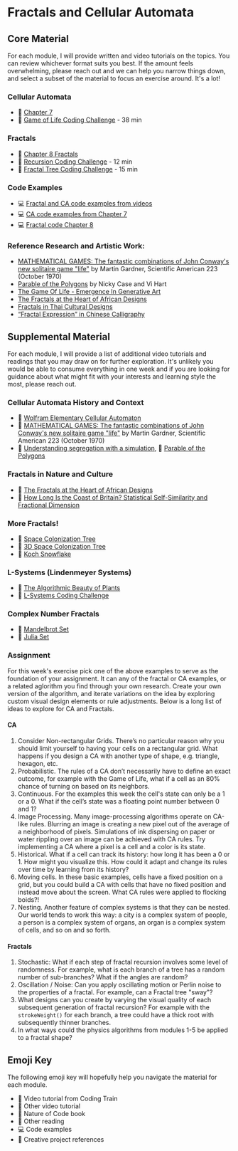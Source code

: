# Fractals and Cellular Automata

## Core Material

For each module, I will provide written and video tutorials on the topics. You can review whichever format suits you best. If the amount feels overwhelming, please reach out and we can help you narrow things down, and select a subset of the material to focus an exercise around. It's a lot!

### Cellular Automata

- 📗 [Chapter 7](https://nature-of-code-2nd-edition.netlify.app/cellular-automata/)
- 🚂 [Game of Life Coding Challenge](https://thecodingtrain.com/CodingChallenges/085-the-game-of-life.html) - 38 min

### Fractals

- 📗 [Chapter 8 Fractals](https://nature-of-code-2nd-edition.netlify.app/fractals/)
- 🚂 [Recursion Coding Challenge](https://thecodingtrain.com/CodingChallenges/077-recursion.html) - 12 min
- 🚂 [Fractal Tree Coding Challenge](https://thecodingtrain.com/CodingChallenges/014-fractaltree.html) - 15 min

### Code Examples

- 💻 [Fractal and CA code examples from videos](https://editor.p5js.org/codingtrain/collections/fJ78Clagf)
- 💻 [CA code examples from Chapter 7](https://editor.p5js.org/natureofcode/collections/vO150fv4lv)
- 💻 [Fractal code Chapter 8](https://editor.p5js.org/natureofcode/collections/ujbdOAEy3)

### Reference Research and Artistic Work:

- [MATHEMATICAL GAMES: The fantastic combinations of John Conway's new solitaire game "life"](http://ddi.cs.uni-potsdam.de/HyFISCH/Produzieren/lis_projekt/proj_gamelife/ConwayScientificAmerican.htm) by Martin Gardner, Scientific American 223 (October 1970)
- [Parable of the Polygons](https://ncase.me/polygons/) by Nicky Case and Vi Hart
- [The Game Of Life - Emergence In Generative Art](https://www.artnome.com/news/2020/7/12/the-game-of-life-emergence-in-generative-art)
- [The Fractals at the Heart of African Designs](https://www.ted.com/talks/ron_eglash_the_fractals_at_the_heart_of_african_designs?language=en#t-4262)
- [Fractals in Thai Cultural Designs](https://kvis.ac.th/userfiles/files/Fractals_full%20paper-corrected.pdf)
- [“Fractal Expression” in Chinese Calligraphy ](https://arxiv.org/pdf/0810.1242.pdf)

## Supplemental Material

For each module, I will provide a list of additional video tutorials and readings that you may draw on for further exploration. It's unlikely you would be able to consume everything in one week and if you are looking for guidance about what might fit with your interests and learning style the most, please reach out.

### Cellular Automata History and Context

- 📕 [Wolfram Elementary Cellular Automaton](https://mathworld.wolfram.com/ElementaryCellularAutomaton.html)
- 📕 [MATHEMATICAL GAMES: The fantastic combinations of John Conway's new solitaire game "life"](http://ddi.cs.uni-potsdam.de/HyFISCH/Produzieren/lis_projekt/proj_gamelife/ConwayScientificAmerican.htm) by Martin Gardner, Scientific American 223 (October 1970)
- 📕 [Understanding segregation with a simulation](https://flowingdata.com/2014/12/09/understanding-segregation-with-a-simulation/), 🎨 [Parable of the Polygons](https://ncase.me/polygons/)

### Fractals in Nature and Culture

- 🎥 [The Fractals at the Heart of African Designs](https://www.ted.com/talks/ron_eglash_the_fractals_at_the_heart_of_african_designs?language=en#t-4262)
- 📕 [How Long Is the Coast of Britain? Statistical Self-Similarity and Fractional Dimension](https://science.sciencemag.org/content/156/3775/636)

### More Fractals!

- 🚂 [Space Colonization Tree](https://thecodingtrain.com/CodingChallenges/017-spacecolonizer.html)
- 🚂 [3D Space Colonization Tree](https://thecodingtrain.com/CodingChallenges/018-spacecolonizer3d.html)
- 🚂 [Koch Snowflake](https://thecodingtrain.com/CodingChallenges/129-koch-snowflake.html)

### L-Systems (Lindenmeyer Systems)

- 📕 [The Algorithmic Beauty of Plants](http://algorithmicbotany.org/papers/#abop)
- 🚂 [L-Systems Coding Challenge](https://thecodingtrain.com/CodingChallenges/016-lsystem.html)

### Complex Number Fractals

- 🚂 [Mandelbrot Set](https://thecodingtrain.com/CodingChallenges/021-mandelbrot-p5.html)
- 🚂 [Julia Set](https://thecodingtrain.com/CodingChallenges/022-juliaset.html)

### Assignment

For this week's exercise pick one of the above examples to serve as the foundation of your assignment. It can any of the fractal or CA examples, or a related aglorithm you find through your own research. Create your own version of the algorithm, and iterate variations on the idea by exploring custom visual design elements or rule adjustments. Below is a long list of ideas to explore for CA and Fractals.

#### CA

1. Consider Non-rectangular Grids. There’s no particular reason why you should limit yourself to having your cells on a rectangular grid. What happens if you design a CA with another type of shape, e.g. triangle, hexagon, etc.
2. Probabilistic. The rules of a CA don’t necessarily have to define an exact outcome, for example with the Game of Life, what if a cell as an 80% chance of turning on based on its neighbors.
3. Continuous. For the examples this week the cell's state can only be a 1 or a 0. What if the cell’s state was a floating point number between 0 and 1?
4. Image Processing. Many image-processing algorithms operate on CA-like rules. Blurring an image is creating a new pixel out of the average of a neighborhood of pixels. Simulations of ink dispersing on paper or water rippling over an image can be achieved with CA rules. Try implementing a CA where a pixel is a cell and a color is its state.
5. Historical. What if a cell can track its history: how long it has been a 0 or 1. How might you visualize this. How could it adapt and change its rules over time by learning from its history?
6. Moving cells. In these basic examples, cells have a fixed position on a grid, but you could build a CA with cells that have no fixed position and instead move about the screen. What CA rules were applied to flocking boids?!
7. Nesting. Another feature of complex systems is that they can be nested. Our world tends to work this way: a city is a complex system of people, a person is a complex system of organs, an organ is a complex system of cells, and so on and so forth.

#### Fractals

1. Stochastic: What if each step of fractal recursion involves some level of randomness. For example, what is each branch of a tree has a random number of sub-branches? What if the angles are random?
2. Oscillation / Noise: Can you apply oscillating motion or Perlin noise to the properties of a fractal. For example, can a Fractal tree "sway"?
3. What designs can you create by varying the visual quality of each subsequent generation of fractal recursion? For example with the `strokeWeight()` for each branch, a tree could have a thick root with subsequently thinner branches.
4. In what ways could the physics algorithms from modules 1-5 be applied to a fractal shape?

## Emoji Key

The following emoji key will hopefully help you navigate the material for each module.

- 🚂 Video tutorial from Coding Train
- 🎥 Other video tutorial
- 📗 Nature of Code book
- 📕 Other reading
- 💻 Code examples
- 🎨 Creative project references
